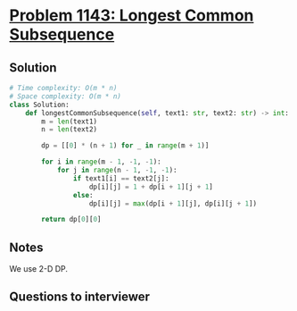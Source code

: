 # [Problem 1143: Longest Common Subsequence](https://leetcode.com/problems/longest-common-subsequence/)

## Solution

```py
# Time complexity: O(m * n)
# Space complexity: O(m * n)
class Solution:
    def longestCommonSubsequence(self, text1: str, text2: str) -> int:
        m = len(text1)
        n = len(text2)

        dp = [[0] * (n + 1) for _ in range(m + 1)]

        for i in range(m - 1, -1, -1):
            for j in range(n - 1, -1, -1):
                if text1[i] == text2[j]:
                    dp[i][j] = 1 + dp[i + 1][j + 1]
                else:
                    dp[i][j] = max(dp[i + 1][j], dp[i][j + 1])

        return dp[0][0]
```

## Notes

We use 2-D DP.

## Questions to interviewer
